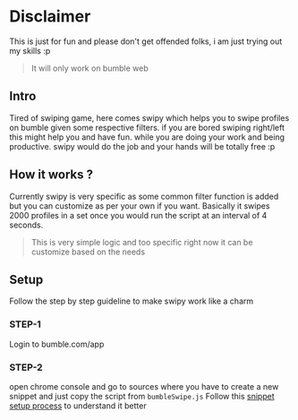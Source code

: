 # Disclaimer

This is just for fun and please don't get offended folks, i am just trying out my skills :p

> It will only work on bumble web

## Intro

Tired of swiping game, here comes swipy which helps you to swipe profiles on bumble given some respective filters. if you are bored swiping right/left this might help you and have fun. while you are doing your work and being productive. swipy would do the job and your hands will be totally free :p

## How it works ?

Currently swipy is very specific as some common filter function is added but you can customize as per your own if you want. Basically it swipes 2000 profiles in a set once you would run the script at an interval of 4 seconds.

> This is very simple logic and too specific right now it can be customize based on the needs

## Setup

Follow the step by step guideline to make swipy work like a charm

### STEP-1

Login to bumble.com/app

### STEP-2

open chrome console and go to sources where you have to create a new snippet and just copy the script from `bumbleSwipe.js`
Follow this [snippet setup process](https://developer.chrome.com/docs/devtools/javascript/snippets/#:~:text=the%20Command%20Menu-,Focus%20your%20cursor%20somewhere%20inside%20of%20DevTools.,Enter%20to%20run%20the%20command.) to understand it better

